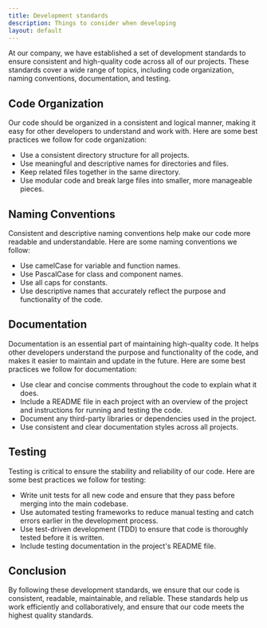 ```yaml
---
title: Development standards
description: Things to consider when developing
layout: default
---
```


At our company, we have established a set of development standards to ensure consistent and high-quality code across all of our projects. These standards cover a wide range of topics, including code organization, naming conventions, documentation, and testing.

## Code Organization

Our code should be organized in a consistent and logical manner, making it easy for other developers to understand and work with. Here are some best practices we follow for code organization:

- Use a consistent directory structure for all projects.
- Use meaningful and descriptive names for directories and files.
- Keep related files together in the same directory.
- Use modular code and break large files into smaller, more manageable pieces.

## Naming Conventions

Consistent and descriptive naming conventions help make our code more readable and understandable. Here are some naming conventions we follow:

- Use camelCase for variable and function names.
- Use PascalCase for class and component names.
- Use all caps for constants.
- Use descriptive names that accurately reflect the purpose and functionality of the code.

## Documentation

Documentation is an essential part of maintaining high-quality code. It helps other developers understand the purpose and functionality of the code, and makes it easier to maintain and update in the future. Here are some best practices we follow for documentation:

- Use clear and concise comments throughout the code to explain what it does.
- Include a README file in each project with an overview of the project and instructions for running and testing the code.
- Document any third-party libraries or dependencies used in the project.
- Use consistent and clear documentation styles across all projects.

## Testing

Testing is critical to ensure the stability and reliability of our code. Here are some best practices we follow for testing:

- Write unit tests for all new code and ensure that they pass before merging into the main codebase.
- Use automated testing frameworks to reduce manual testing and catch errors earlier in the development process.
- Use test-driven development (TDD) to ensure that code is thoroughly tested before it is written.
- Include testing documentation in the project's README file.

## Conclusion

By following these development standards, we ensure that our code is consistent, readable, maintainable, and reliable. These standards help us work efficiently and collaboratively, and ensure that our code meets the highest quality standards.
